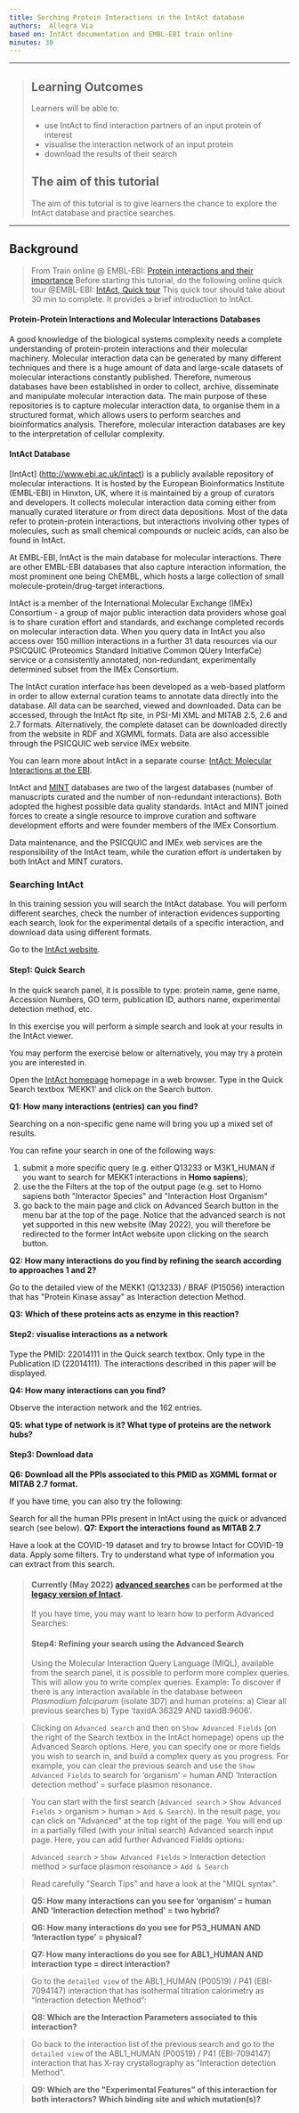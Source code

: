 ```yaml
---
title: Serching Protein Interactions in the IntAct database
authors:  Allegra Via 
based on: IntAct documentation and EMBL-EBI train online
minutes: 30
---
```


------------

> ## Learning Outcomes
> Learners will be able to:
> * use IntAct to find interaction partners of an input protein of interest
> * visualise the interaction network of an input protein 
> * download the results of their search 
> 
> ## The aim of this tutorial
> The aim of this tutorial is to give learners the chance to explore the IntAct database and practice searches.

------------
## Background 

> From Train online @ EMBL-EBI: [Protein interactions and their importance](https://www.ebi.ac.uk/training/online/course/protein-interactions-and-their-importance/molecular-interaction-databases-embl-ebi)
> Before starting this tutorial, do the following online quick tour @EMBL-EBI: [IntAct, Quick tour](https://www.ebi.ac.uk/training/online/courses/intact-quick-tour/)
> This quick tour should take about 30 min to complete. It provides a brief introduction to IntAct.

#### Protein-Protein Interactions and Molecular Interactions Databases
A good knowledge of the biological systems complexity needs a complete understanding of protein-protein interactions and their molecular machinery. Molecular interaction data can be generated by many different techniques and there is a huge amount of data and large-scale datasets of molecular interactions constantly published.
Therefore, numerous databases have been established in order to collect, archive, disseminate and manipulate molecular interaction data. The main purpose of these repositories is to capture molecular interaction data, to organise them in a structured format, which allows users to perform searches and bioinformatics analysis. Therefore, molecular interaction databases are key to the interpretation of cellular complexity.

#### IntAct Database
[IntAct] (http://www.ebi.ac.uk/intact) is a publicly available repository of molecular interactions. It is hosted by the European Bioinformatics Institute (EMBL-EBI) in Hinxton, UK, where it is maintained by a group of curators and developers. It collects molecular interaction data coming either from manually curated literature or from direct data depositions. Most of the data refer to protein-protein interactions, but interactions involving other types of molecules, such as small chemical compounds or nucleic acids, can also be found in IntAct.

At EMBL-EBI, IntAct is the main database for molecular interactions. There are other EMBL-EBI databases that also capture interaction information, the most prominent one being ChEMBL, which hosts a large collection of small molecule-protein/drug-target interactions.

IntAct is a member of the International Molecular Exchange (IMEx) Consortium - a group of major public interaction data providers whose goal is to share curation effort and standards, and exchange completed records on molecular interaction data. When you query data in IntAct you also access over 150 million interactions in a further 31 data resources via our PSICQUIC (Proteomics Standard Initiative Common QUery InterfaCe) service or a consistently annotated, non-redundant, experimentally determined subset from the IMEx Consortium.

The IntAct curation interface has been developed as a web-based platform in order to allow external curation teams to annotate data directly into the database.  All data can be searched, viewed and downloaded. Data can be accessed, through the IntAct ftp site, in PSI-MI XML and MITAB 2.5, 2.6 and 2.7 formats. Alternatively, the complete dataset can be downloaded directly from the website in RDF and XGMML formats. Data are also accessible through the PSICQUIC web service IMEx website. 

You can learn more about IntAct  in a separate course: [IntAct: Molecular Interactions at the EBI](https://www.ebi.ac.uk/training/online/course/intact-molecular-interactions-ebi).

IntAct and [MINT](https://mint.bio.uniroma2.it) databases are two of the largest databases (number of manuscripts curated and the number of non-redundant interactions). Both adopted the highest possible data quality standards. IntAct and MINT joined forces to create a single resource to improve curation and software development efforts and were founder members of the IMEx Consortium.

Data maintenance, and the PSICQUIC and IMEx web services are the responsibility of the IntAct team, while the curation effort is undertaken by both IntAct and MINT curators. 

### Searching IntAct

In this training session you will search the IntAct database. You will perform different searches, check the number of interaction evidences supporting each search, look for the experimental details of a specific interaction, and download data using different formats.

Go to the [IntAct website](http://www.ebi.ac.uk/intact/).


#### Step1: Quick Search
In the quick search panel, it is possible to type: protein name, gene name, Accession Numbers, GO term, publication ID, authors name, experimental detection method, etc. 

In this exercise you will perform a simple search and look at your results in the IntAct viewer. 

You may perform the exercise below or alternatively, you may try a protein you are interested in. 

Open the [IntAct homepage](http://www.ebi.ac.uk/intact) homepage in a web browser. Type in the Quick Search textbox ‘MEKK1’ and click on the Search button.

**Q1: How many interactions (entries) can you find?**

Searching on a non-specific gene name will bring you up a mixed set of results. 

You can refine your search in one of the following ways:
1. submit a more specific query (e.g. either Q13233 or M3K1_HUMAN if you want to search for MEKK1 interactions in **Homo sapiens**);
2. use the the Filters at the top of the output page (e.g. set to Homo sapiens both "Interactor Species" and "Interaction Host Organism"
3. go back to the main page and click on Advanced Search button in the menu bar at the top of the page. Notice that the advanced search is not yet supported in this new website (May 2022), you will therefore be redirected to the former IntAct website upon clicking on the search button.

**Q2: How many interactions do you find by refining the search according to approaches 1 and 2?** 

Go to the detailed view of the MEKK1 (Q13233) / BRAF (P15056) interaction that has "Protein Kinase assay" as Interaction detection Method.

**Q3: Which of these proteins acts as enzyme in this reaction?** 

#### Step2: visualise interactions as a network
Type the PMID: 22014111 in the Quick search textbox. Only type in the Publication ID (22014111).
The interactions described in this paper will be displayed. 

**Q4: How many interactions can you find?**

Observe the interaction network and the 162 entries. 

**Q5: what type of network is it? What type of proteins are the network hubs?**

#### Step3: Download data

**Q6: Download all the PPIs associated to this PMID as XGMML format or MITAB 2.7 format.**

If you have time, you can also try the following: 

Search for all the human PPIs present in IntAct using the quick or advanced search (see below).
**Q7: Export the interactions found as MITAB 2.7**

Have a look at the COVID-19 dataset and try to browse Intact for COVID-19 data. Apply some filters.
Try to understand what type of information you can extract from this search. 

>#### Currently (May 2022) [advanced searches](https://www.ebi.ac.uk/legacy-intact/search) can be performed at the [legacy version of Intact](https://www.ebi.ac.uk/legacy-intact/). 
>If you have time, you may want to learn how to perform Advanced Searches:
>
>#### Step4: Refining your search using the Advanced Search
>
>Using the Molecular Interaction Query Language (MIQL), available from the search panel, it is possible to perform more complex queries. This will allow you to write complex queries.
>Example: To discover if there is any interaction available in the database between *Plasmodium falciparum* (isolate 3D7) and human proteins: a) Clear all previous searches b) Type ‘taxidA:36329 AND taxidB:9606’.

>Clicking on ```Advanced search``` and then on ```Show Advanced Fields``` (on the right of the Search textbox in the IntAct homepage) opens up the Advanced Search options. Here, you can specify one or more fields you wish to search in, and build a complex query as you progress. For example, you can clear the previous search and use the ```Show Advanced Fields``` to search for ‘organism’ = human AND ‘Interaction detection method’ = surface plasmon resonance.

>You can start with the first search (```Advanced search``` > ```Show Advanced Fields``` > organism > human > ```Add & Search```). In the result page, you can click on "Advanced" at the top right of the page. You will end up in a partially filled (with your initial search) Advanced search input page. Here, you can add further Advanced Fields options:

>```Advanced search``` > ```Show Advanced Fields``` > Interaction detection method > surface plasmon resonance > ```Add & Search```

>Read carefully "Search Tips" and have a look at the "MIQL syntax".

>**Q5: How many interactions can you see for ‘organism’ = human AND ‘Interaction detection method’ = two hybrid?** 

>**Q6: How many interactions do you see for P53_HUMAN AND ‘Interaction type’ = physical?** 

>**Q7: How many interactions do you see for ABL1_HUMAN AND interaction type = direct interaction?** 

>Go to the ```detailed view``` of the ABL1_HUMAN (P00519) / P41 (EBI-7094147) interaction that has isothermal titration calorimetry as “Interaction detection Method”: 

>**Q8: Which are the Interaction Parameters associated to this interaction?** 

>Go back to the interaction list of the previous search and go to the ```detailed view``` of the ABL1_HUMAN (P00519) / P41 (EBI-7094147) interaction that has X-ray crystallography as “Interaction detection Method". 

>**Q9: Which are the "Experimental Features" of this interaction for both interactors? Which binding site and which mutation(s)?**
>





